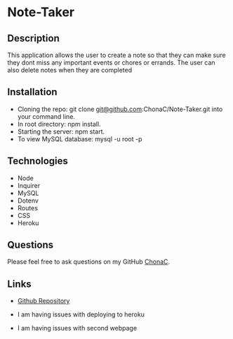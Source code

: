 # Note-Taker

## Description
This application allows the user to create a note so that they can make sure they dont miss any important events or chores or errands. The user can also delete notes when they are completed

## Installation
* Cloning the repo: git clone git@github.com:ChonaC/Note-Taker.git into your command line.
* In root directory: npm install.
* Starting the server: npm start.
* To view MySQL database: mysql -u root -p 

## Technologies
* Node
* Inquirer
* MySQL
* Dotenv
* Routes
* CSS
* Heroku

## Questions
Please feel free to ask questions on my GitHub [ChonaC][github-chona].

## Links

* [Github Repository][github-repo]

* I am having issues with deploying to heroku
* I am having issues with second webpage 




[github-chona]: https://github.com/ChonaC
[github-repo]: https://github.com/ChonaC/Note-Taker
